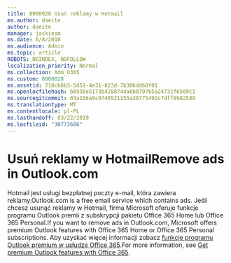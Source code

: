 ```yaml
---
title: 8000028 Usuń reklamy w Hotmail
ms.author: daeite
author: daeite
manager: jackiesm
ms.date: 6/8/2018
ms.audience: Admin
ms.topic: article
ROBOTS: NOINDEX, NOFOLLOW
localization_priority: Normal
ms.collection: Adm_O365
ms.custom: 8000028
ms.assetid: 718cb8b3-5d51-4e31-823d-7b306dd60f01
ms.openlocfilehash: b6938e5173b4288744a6b8797b5a24731f6509c1
ms.sourcegitcommit: 03a156a9c9740521155a30775492c7dff0982588
ms.translationtype: MT
ms.contentlocale: pl-PL
ms.lasthandoff: 03/22/2019
ms.locfileid: "30773606"
---
```

# <a name="remove-ads-in-outlookcom"></a><span data-ttu-id="d8dec-102">Usuń reklamy w Hotmail</span><span class="sxs-lookup"><span data-stu-id="d8dec-102">Remove ads in Outlook.com</span></span>

<span data-ttu-id="d8dec-103">Hotmail jest usługi bezpłatnej poczty e-mail, która zawiera reklamy.</span><span class="sxs-lookup"><span data-stu-id="d8dec-103">Outlook.com is a free email service which contains ads.</span></span> <span data-ttu-id="d8dec-104">Jeśli chcesz usunąć reklamy w Hotmail, firma Microsoft oferuje funkcje programu Outlook premii z subskrypcji pakietu Office 365 Home lub Office 365 Personal.</span><span class="sxs-lookup"><span data-stu-id="d8dec-104">If you want to remove ads in Outlook.com, Microsoft offers premium Outlook features with Office 365 Home or Office 365 Personal subscriptions.</span></span> <span data-ttu-id="d8dec-105">Aby uzyskać więcej informacji zobacz [funkcje programu Outlook premium w usłudze Office 365](https://go.microsoft.com/fwlink/?linkid=872181).</span><span class="sxs-lookup"><span data-stu-id="d8dec-105">For more information, see [Get premium Outlook features with Office 365](https://go.microsoft.com/fwlink/?linkid=872181).</span></span>
  

